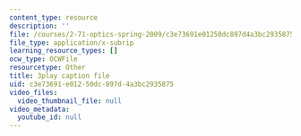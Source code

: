 ```yaml
---
content_type: resource
description: ''
file: /courses/2-71-optics-spring-2009/c3e73691e01250dc897d4a3bc2935875_Xke7rX3QO-k.vtt
file_type: application/x-subrip
learning_resource_types: []
ocw_type: OCWFile
resourcetype: Other
title: 3play caption file
uid: c3e73691-e012-50dc-897d-4a3bc2935875
video_files:
  video_thumbnail_file: null
video_metadata:
  youtube_id: null
---
```

